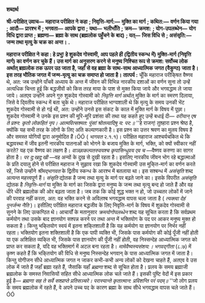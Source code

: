  

**शब्दार्थ** 

**श्री-परीक्षित् उवाच—** **महाराज परीक्षित ने कहा** **; निवृत्ति-मार्ग:—** **मुक्ति का मार्ग** **; कथित:—** **वर्णन किया गया** **; आदौ—** **प्रारश्भ में** **; भगवता—** **आपके द्वारा** **; यथा—** **भलीभाँति** **; क्रम—** **क्रमश:** **; योग-उपलब्धेन—** **योग विधि द्वारा प्राप्त** **;** **ब्रह्मणा—** **ब्रह्मा के साथ (ब्रह्मलोक पहुँचने के बाद)** **; यत्—** **जिस विधि से** **; असंसृति:—** **जन्म तथा मृत्यु के चक्र का** **अन्त।** **.** 

**महाराज परीक्षित ने कहा : हे प्रभु! हे शुकदेव गोस्वामी, आप पहले ही (द्वितीय स्कन्ध** **में) मुक्ति-मार्ग (निवृत्ति मार्ग) का वर्णन कर चुके हैं। उस मार्ग का अनुसरण करने से** **मनुष्य निश्चित रूप से क्रमश: सर्वोच्च लोक अर्थात् ब्रह्मलोक तक ऊपर उठ जाता है, जहाँ** **से वह ब्रह्मा के साथ-साथ आध्यात्मिक जगत (वैकुण्ठ) जाता है। इस तरह भौतिक जगत** **में जन्म-मृत्यु का चक्र समाप्त हो जाता है।** **तात्पर्य :** चूँकि महाराज परीकि्षत वैष्णव थे, अत: जब उन्होंने पाँचवें अध्याय के अन्त में जीवन की विभिन्न नारकीय दशाओं का वर्णन सुना तो उन्हें अत्यधिक चिन्ता हुई कि बद्धजीवों को किस तरह माया के पाश से मुक्त किया जाये और भगवद्धाम ले जाया जाये। अतएव उन्होंने अपने गुरु शुकदेव गोस्वामी को *निवृत्ति मार्ग* अर्थात् मुक्ति के मार्ग का स्मरण दिलाया, जिसे वे दि्वतीय स्कन्ध में बता चुके थे। महाराज परीक्षित भाग्यशाली थे कि मृत्यु के समय उनकी भेंट शुकदेव गोस्वामी से हो गई थी, अत: उन्होंने उनसे इस संकट के काल में मुक्ति मार्ग के विषय में पूछा। शुकदेव गोस्वामी ने उनके इस प्रश्न की मूरि-मूरि प्रशंसा की तथा यह कहते हुए उन्हें बधाई दी— *वरीयान् एष ते प्रश्न: कृतो लोकहितं नृप।* *आत्मवित्सश्मत: पुंसां श्रोतव्यादिषु य: पर:॥* ''हे राजन्! तुश्हारा प्रश्न श्रेष्ठ है, क्योंकि यह सभी तरह के लोगों के लिए अति कल्याणकारी है। इस प्रश्न का उत्तर श्रवण का मुलय विषय है और समस्त योगियों द्वारा अनुमोदित हैं।ÓÓ ( *भागवत* २.१.१)। परीक्षित महाराज आश्चर्यचकित थे कि बद्धावस्था में जीव इतनी नारकीय यातनाओं को भोगने के बजाय मुक्ति के मार्ग, भक्ति, को क्यों स्वीकार नहीं करते? यह एक वैष्णव का लक्षण है। *वाञ्छाकल्पतरुवयश्च कृपासिन्धुवय एव च* —वैष्णव करुणा का सागर होता है। *पर दु:खदु:खी* —वह अन्यों के दुख से दुखी रहता है। इसलिए नारकीय जीवन भोग रहे बद्धात्माओं के प्रति दयालु होने से परीक्षित महाराज ने सुझाव रखा कि शुकदेव गोस्वामी उस मुकि्त-मार्ग का वर्णन करते रहें, जिसे उन्होंने *श्रीमद्भागवत* के द्वितीय स्कन्ध के आरश्भ में बतलाया था। इस सश्बन्ध में *असंसृति* शब्द अत्यन्त महत्त्वपूर्ण हैं। *संसृति* द्योतक है जन्म तथा मृत्यु के मार्ग पर बढ़ते जाने का। इसके विपरीत *असंसृति* द्योतक है *निवृत्ति-मार्ग* या मुक्ति के मार्ग का जिसके द्वारा मनुष्य के जन्म तथा मृत्यु बन्द हो जाते हैं और वह धीरे धीरे ब्रह्मलोक की ओर बढ़ता जाता है। जब तक कि कोई शुद्ध भक्त न हो, जो उच्चतर लोकों में जाने की परवाह नहीं करता, अत: वह भक्ति करने से अविलश्ब भगवद्धाम वापस चला जाता है ( *त्यक्त्वा देहं पुनर्जन्म नैति* )। इसीलिए परीक्षित महाराज बद्धजीव के लिए निवृत्ति-मार्ग के विषय में शुकदेव गोस्वामी से सुनने के लिए उत्कण्ठित थे। आचार्यों के मतानुसार *क्रमयोगोपलब्धेन* शब्द यह सूचित करता है कि सर्वप्रथम कर्मयोग तथा उसके बाद ज्ञानयोग सश्पन्न करने पर तथा अन्त में भक्तियोग के पद पर आकर मनुष्य मुक्त हो सकता है। किन्तु भकि्तयोग स्वयं में इतना शकि्तशाली है कि यह कर्मयोग या ज्ञानयोग पर निर्भर नहीं रहता। भक्तियोग इतना शक्तिशाली है कि एक पापी व्यक्ति भी, जिसके पास कर्मयोग की कोई पूँजी नहीं होती या एक अशिक्षित व्यकि्त भी, जिसके पास ज्ञानयोग की पूँजी नहीं होती, वह निस्सन्देह आध्यात्मिक जगत को प्राप्त कर सकता है, यदि वह भक्तिमार्ग में अटल बना रहता है। *मामेवैष्यस्यसंशय:। भगवद्गीता* (८.७) में कृष्ण कहते हैं कि भकि्तयोग की विधि से मनुष्य निस्सन्देह भगवान् के पास आध्यात्मिक जगत में जाता है। किन्तु योगीजन सीधे आध्यात्मिक जगत न जाकर कभी-कभी अन्य लोकों को देखना चाहते हैं, अतएव वे उस लोक में जाते हैं जहाँ ब्रह्मा रहते हैं, जैसाकि यहाँ *ब्रह्मणा* शब्द से सूचित होता है। प्रलय के समय ब्रह्माजी ब्रह्मलोक के समस्त निवासियों सहित सीधे आध्यात्मिक लोक चले जाते हैं। इसकी पुष्टि वेदों में इस प्रकार हुई है— *ब्रह्मणा सह ते सर्वे सश्प्राप्ते प्रतिसञ्चरे।* *परास्यान्ते कृतात्मान: प्रविशन्ति परं पदम्॥* ''जो लोग प्रलय के समय ब्रह्मलोक में रहते हैं, वे अपने उच्च पद के कारण ब्रह्मा के साथ सीधे भगवद्धाम वापस चले जाते हैं।ÓÓ  